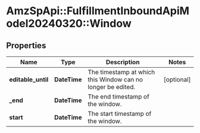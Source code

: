# AmzSpApi::FulfillmentInboundApiModel20240320::Window

## Properties
Name | Type | Description | Notes
------------ | ------------- | ------------- | -------------
**editable_until** | **DateTime** | The timestamp at which this Window can no longer be edited. | [optional] 
**_end** | **DateTime** | The end timestamp of the window. | 
**start** | **DateTime** | The start timestamp of the window. | 

